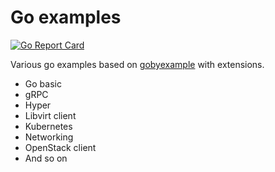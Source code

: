 # Go examples

[![Go Report Card](https://goreportcard.com/badge/github.com/feiskyer/go-examples)](https://goreportcard.com/report/github.com/feiskyer/go-examples)

Various go examples based on [gobyexample](https://github.com/mmcgrana/gobyexample) with extensions.

- Go basic
- gRPC
- Hyper
- Libvirt client
- Kubernetes
- Networking
- OpenStack client
- And so on
